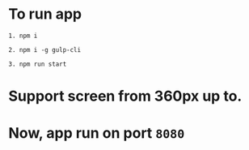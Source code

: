 # To run app
`1. npm i`

`2. npm i -g gulp-cli`

`3. npm run start`

# Support screen from 360px up to.
# Now, app run on port `8080`
